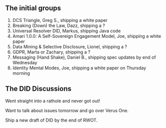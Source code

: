 ## The initial groups

   1. DCS Triangle, Greg S., shipping a white paper
   2. Breaking (Down) the Law, Dazz, shipping a ?
   3. Universal Resolver DID, Markus, shipping Java code
   4. Amari 1.0.0: A Self-Sovereign Engagement Model, Joe, shipping a white paper
   5. Data Mining & Selective Disclosure, Lionel, shipping a ?
   6. GDPR, Marta or Zachary, shipping a ?
   7. Messaging (Hand Shake), Daniel B., shipping spec updates by end of Wednesday
   8. Identity Mental Modes, Joe, shipping a white paper on Thursday morning
   
 ## The DID Discussions
 
 Went straight into a rathole and never got out!
 
 Want to talk about issues tomorrow and go over Verus One.
 
 Ship a new draft of DID by the end of RWOT.
